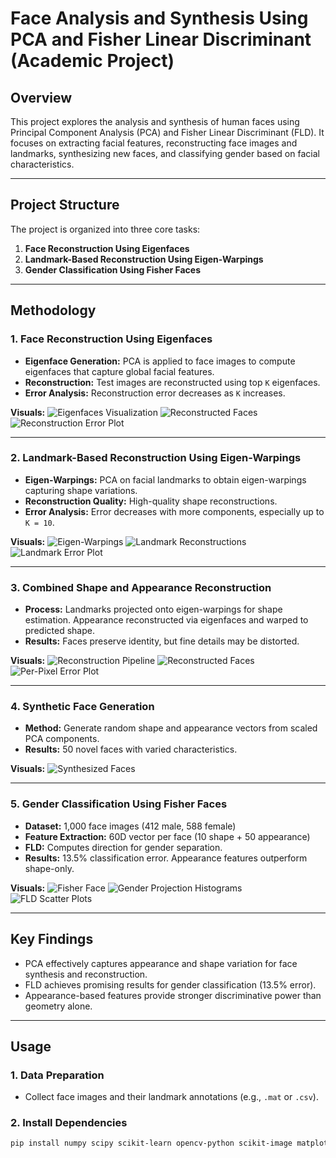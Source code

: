 # Face Analysis and Synthesis Using PCA and Fisher Linear Discriminant (Academic Project)

## Overview

This project explores the analysis and synthesis of human faces using Principal Component Analysis (PCA) and Fisher Linear Discriminant (FLD). It focuses on extracting facial features, reconstructing face images and landmarks, synthesizing new faces, and classifying gender based on facial characteristics.

---

## Project Structure

The project is organized into three core tasks:

1. **Face Reconstruction Using Eigenfaces**
2. **Landmark-Based Reconstruction Using Eigen-Warpings**
3. **Gender Classification Using Fisher Faces**

---

## Methodology

### 1. Face Reconstruction Using Eigenfaces

- **Eigenface Generation:** PCA is applied to face images to compute eigenfaces that capture global facial features.
- **Reconstruction:** Test images are reconstructed using top `K` eigenfaces.
- **Error Analysis:** Reconstruction error decreases as `K` increases.

**Visuals:**
 ![Eigenfaces Visualization](results/eigenfaces.png)
 ![Reconstructed Faces](results/reconstructed_images.png)
 ![Reconstruction Error Plot](results/reconstruction_error.png)

---

### 2. Landmark-Based Reconstruction Using Eigen-Warpings

- **Eigen-Warpings:** PCA on facial landmarks to obtain eigen-warpings capturing shape variations.
- **Reconstruction Quality:** High-quality shape reconstructions.
- **Error Analysis:** Error decreases with more components, especially up to `K = 10`.

**Visuals:**
 ![Eigen-Warpings](figures/eigen_warpings.png)
 ![Landmark Reconstructions](figures/test_landmarks_801_810.png)
 ![Landmark Error Plot](figures/reconstruction_error.png)

---

### 3. Combined Shape and Appearance Reconstruction

- **Process:** Landmarks projected onto eigen-warpings for shape estimation. Appearance reconstructed via eigenfaces and warped to predicted shape.
- **Results:** Faces preserve identity, but fine details may be distorted.

**Visuals:**
 ![Reconstruction Pipeline](results/3/test_image_1_steps.png)
 ![Reconstructed Faces](results/3/reconstructed_faces.png)
 ![Per-Pixel Error Plot](results/3/reconstruction_error.png)

---

### 4. Synthetic Face Generation

- **Method:** Generate random shape and appearance vectors from scaled PCA components.
- **Results:** 50 novel faces with varied characteristics.

**Visuals:**
 ![Synthesized Faces](results/4/synthesized_faces.png)

---

### 5. Gender Classification Using Fisher Faces

- **Dataset:** 1,000 face images (412 male, 588 female)
- **Feature Extraction:** 60D vector per face (10 shape + 50 appearance)
- **FLD:** Computes direction for gender separation.
- **Results:** 13.5% classification error. Appearance features outperform shape-only.

**Visuals:**
 ![Fisher Face](results/3_1/fisher_face.png)
 ![Gender Projection Histograms](results/3_1/fld_projections_test.png)
 ![FLD Scatter Plots](results/3_2/fld_2d_projections.png)

---

## Key Findings

- PCA effectively captures appearance and shape variation for face synthesis and reconstruction.
- FLD achieves promising results for gender classification (13.5% error).
- Appearance-based features provide stronger discriminative power than geometry alone.

---

## Usage

### 1. Data Preparation

- Collect face images and their landmark annotations (e.g., `.mat` or `.csv`).

### 2. Install Dependencies

```bash
pip install numpy scipy scikit-learn opencv-python scikit-image matplotlib
